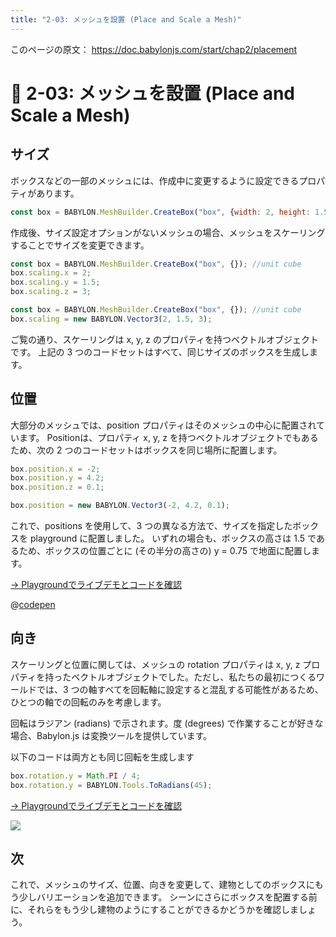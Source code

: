 ```yaml
---
title: "2-03: メッシュを設置 (Place and Scale a Mesh)"
---
```


このページの原文： https://doc.babylonjs.com/start/chap2/placement

# 🔨 2-03: メッシュを設置 (Place and Scale a Mesh)

## サイズ

ボックスなどの一部のメッシュには、作成中に変更するように設定できるプロパティがあります。 

```js
const box = BABYLON.MeshBuilder.CreateBox("box", {width: 2, height: 1.5, depth: 3})
```

作成後、サイズ設定オプションがないメッシュの場合、メッシュをスケーリングすることでサイズを変更できます。 

```js
const box = BABYLON.MeshBuilder.CreateBox("box", {}); //unit cube
box.scaling.x = 2;
box.scaling.y = 1.5;
box.scaling.z = 3;
```


```js
const box = BABYLON.MeshBuilder.CreateBox("box", {}); //unit cube
box.scaling = new BABYLON.Vector3(2, 1.5, 3);
```

ご覧の通り、スケーリングは x, y, z のプロパティを持つベクトルオブジェクトです。
上記の 3 つのコードセットはすべて、同じサイズのボックスを生成します。

## 位置

大部分のメッシュでは、position プロパティはそのメッシュの中心に配置されています。 
Positionは、プロパティ x, y, z を持つベクトルオブジェクトでもあるため、次の 2 つのコードセットはボックスを同じ場所に配置します。 

```js
box.position.x = -2;
box.position.y = 4.2;
box.position.z = 0.1;
```

```js
box.position = new BABYLON.Vector3(-2, 4.2, 0.1);
```

これで、positions を使用して、3 つの異なる方法で、サイズを指定したボックスを playground に配置しました。 いずれの場合も、ボックスの高さは 1.5 であるため、ボックスの位置ごとに (その半分の高さの) y = 0.75 で地面に配置します。 

[→ Playgroundでライブデモとコードを確認](https://playground.babylonjs.com/#KBS9I5#68)

@[codepen](https://codepen.io/chomado/pen/XWexpGO)

## 向き

スケーリングと位置に関しては、メッシュの rotation プロパティは x, y, z プロパティを持ったベクトルオブジェクトでした。ただし、私たちの最初につくるワールドでは、3 つの軸すべてを回転軸に設定すると混乱する可能性があるため、ひとつの軸での回転のみを考慮します。

回転はラジアン (radians) で示されます。度 (degrees) で作業することが好きな場合、Babylon.js は変換ツールを提供しています。

以下のコードは両方とも同じ回転を生成します

```js
box.rotation.y = Math.PI / 4;
box.rotation.y = BABYLON.Tools.ToRadians(45);
```
[→ Playgroundでライブデモとコードを確認](https://playground.babylonjs.com/#KBS9I5#69)

![](https://storage.googleapis.com/zenn-user-upload/2da98ca167dc-20220111.png)

## 次
これで、メッシュのサイズ、位置、向きを変更して、建物としてのボックスにもう少しバリエーションを追加できます。 
シーンにさらにボックスを配置する前に、それらをもう少し建物のようにすることができるかどうかを確認しましょう。 
